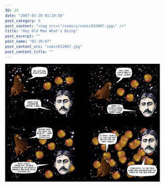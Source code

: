 ```yaml
---
ID: 29
date: "2007-03-20 01:20:56"
post_category: 0
post_content: "<img src=\"/comics/comic032007.jpg\" />"
title: "Hey Old Man What's Doing"
post_excerpt: ""
post_name: "03-20-07"
post_content_src: "comic032007.jpg"
post_content_title: ""
---
```



[![](/comics-hi-res/comic032007.jpg)](/comics-hi-res/comic032007.jpg "")
